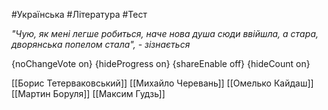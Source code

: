#Українська #Література #Тест

*"Чую, як мені легше робиться, наче нова душа сюди ввійшла, а стара, дворянська попелом стала", - зізнається*

{noChangeVote on}
{hideProgress on}
{shareEnable off}
{hideCount on}

[[Борис Тетерваковський]]
[[Михайло Черевань]]
[[Омелько Кайдаш]]
[[Мартин Боруля]]
[[Максим Гудзь]]
